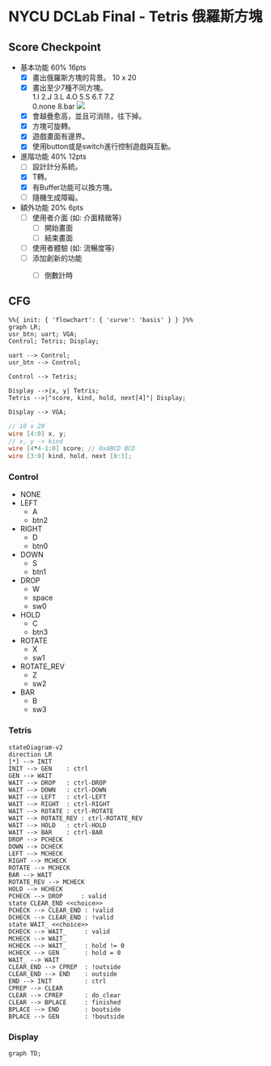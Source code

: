 # NYCU DCLab Final - Tetris 俄羅斯方塊

## Score Checkpoint

- 基本功能 60% 16pts
    - [x] 畫出俄羅斯方塊的背景。 10 x 20
    - [x] 畫出至少7種不同方塊。  
      1.I 2.J 3.L 4.O 5.S 6.T 7.Z  
      0.none 8.bar
         ![](https://learnopencv.com/wp-content/uploads/2020/11/tetris-pieces.png)
    - [x] 會越疊愈高，並且可消除，往下掉。
    - [x] 方塊可旋轉。
    - [x] 遊戲畫面有邊界。
    - [x] 使用button或是switch進行控制遊戲與互動。
- 進階功能 40% 12pts
    - [ ] 設計計分系統。
    - [x] T轉。
    - [x] 有Buffer功能可以換方塊。
    - [ ] 隨機生成障礙。
- 額外功能 20% 6pts
    - [ ] 使用者介面 (如: 介面精緻等)
      - [ ] 開始畫面
      - [ ] 結束畫面
    - [ ] 使用者體驗 (如: 流暢度等)
    - [ ] 添加創新的功能
      - [ ] 倒數計時


## CFG

```mermaid
%%{ init: { 'flowchart': { 'curve': 'basis' } } }%%
graph LR;
usr_btn; uart; VGA;
Control; Tetris; Display;

uart --> Control;
usr_btn --> Control;

Control --> Tetris;

Display -->|x, y| Tetris;
Tetris -->|"score, kind, hold, next[4]"| Display;

Display --> VGA;
```

```verilog
// 10 x 20
wire [4:0] x, y;
// x, y -> kind
wire [4*4-1:0] score; // 0xABCD BCD
wire [3:0] kind, hold, next [0:3];
```

### Control

- NONE
- LEFT
  - A
  - btn2
- RIGHT
  - D
  - btn0
- DOWN
  - S
  - btn1
- DROP
  - W
  - space
  - sw0
- HOLD
  - C
  - btn3
- ROTATE
  - X
  - sw1
- ROTATE_REV
  - Z
  - sw2
- BAR
  - B
  - sw3


### Tetris

```mermaid
stateDiagram-v2
direction LR
[*] --> INIT
INIT --> GEN    : ctrl
GEN --> WAIT
WAIT --> DROP   : ctrl-DROP
WAIT --> DOWN   : ctrl-DOWN
WAIT --> LEFT   : ctrl-LEFT
WAIT --> RIGHT  : ctrl-RIGHT
WAIT --> ROTATE : ctrl-ROTATE
WAIT --> ROTATE_REV : ctrl-ROTATE_REV
WAIT --> HOLD   : ctrl-HOLD
WAIT --> BAR    : ctrl-BAR
DROP --> PCHECK
DOWN --> DCHECK
LEFT --> MCHECK
RIGHT --> MCHECK
ROTATE --> MCHECK
BAR --> WAIT
ROTATE_REV --> MCHECK
HOLD --> HCHECK
PCHECK --> DROP     : valid
state CLEAR_END <<choice>>
PCHECK --> CLEAR_END : !valid
DCHECK --> CLEAR_END : !valid
state WAIT_ <<choice>>
DCHECK --> WAIT_     : valid
MCHECK --> WAIT_
HCHECK --> WAIT_     : hold != 0
HCHECK --> GEN       : hold = 0
WAIT_ --> WAIT
CLEAR_END --> CPREP  : !outside
CLEAR_END --> END    : outside
END --> INIT         : ctrl
CPREP --> CLEAR
CLEAR --> CPREP      : do_clear
CLEAR --> BPLACE     : finished
BPLACE --> END       : boutside
BPLACE --> GEN       : !boutside
```

### Display

```mermaid
graph TD;
```
